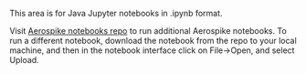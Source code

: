 This area is for Java Jupyter notebooks in .ipynb format. 

Visit [Aerospike notebooks repo](https://github.com/aerospike-examples/interactive-notebooks) to run additional Aerospike notebooks. To run a different notebook, download the notebook from the repo to your local machine, and then in the notebook interface click on File->Open, and select Upload.
